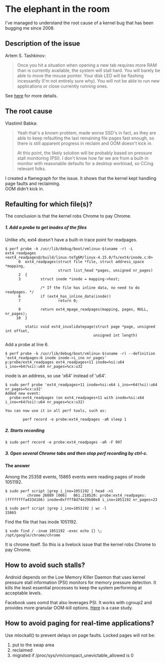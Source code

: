 # The elephant in the room

I've managed to understand the root cause of a kernel bug that has
been bugging me since 2008.

## Description of the issue
Artem S. Tashkinov:

> Once you hit a situation when opening a new tab requires more RAM
> than is currently available, the system will stall hard. You will
> barely be able to move the mouse pointer. Your disk LED will be
> flashing incessantly (I'm not entirely sure why). You will not be
> able to run new applications or close currently running ones.

See [here](https://lkml.org/lkml/2019/8/4/15) for more details.

## The root cause
Vlastimil Babka:

> Yeah that's a known problem, made worse SSD's in fact, as they are
> able to keep refaulting the last remaining file pages fast enough, so
> there is still apparent progress in reclaim and OOM doesn't kick in.
>
> At this point, the likely solution will be probably based on
> pressure stall monitoring (PSI). I don't know how far we are from a
> built-in monitor with reasonable defaults for a desktop workload, so
> CCing relevant folks.

I created a flamegraph for the issue.
It shows that the kernel kept handling page faults and reclaiming.  
OOM didn't kick in.

## Refaulting for which file(s)?
The conclusion is that the kernel robs Chrome to pay Chrome.

##### 1. Add a probe to get inodes of the files
Unlike xfs, ext4 doesn't have a built-in trace point for readpages.

```shellsession
$ perf probe -k /usr/lib/debug/boot/vmlinux-$(uname -r) -L ext4_readpages
<ext4_readpages@/build/linux-teTg6M/linux-4.15.0/fs/ext4/inode.c:0>
      0  ext4_readpages(struct file *file, struct address_space *mapping,
                        struct list_head *pages, unsigned nr_pages)
      2  {
      3         struct inode *inode = mapping->host;
         
                /* If the file has inline data, no need to do readpages. */
      6         if (ext4_has_inline_data(inode))
      7                 return 0;
         
      9         return ext4_mpage_readpages(mapping, pages, NULL, nr_pages);
     10  }
         
         static void ext4_invalidatepage(struct page *page, unsigned int offset,
                                        unsigned int length)
```

Add a probe at line 6.
```shellsession
$ perf probe -k /usr/lib/debug/boot/vmlinux-$(uname -r) --definition 'ext4_readpages:6 inode inode->i_ino nr_pages'
p:probe/ext4_readpages ext4_readpages+11 inode=%si:u64 i_ino=+64(%si):u64 nr_pages=%cx:u32
```
inode is an address, so use 'x64' instead of 'u64'.

```shellsession
$ sudo perf probe 'ext4_readpages+11 inode=%si:x64 i_ino=+64(%si):u64 nr_pages=%cx:u32'
Added new event:
  probe:ext4_readpages (on ext4_readpages+11 with inode=%si:x64 i_ino=+64(%si):u64 nr_pages=%cx:u32)

You can now use it in all perf tools, such as:

        perf record -e probe:ext4_readpages -aR sleep 1
```

##### 2. Starts recording
```shellsession
$ sudo perf record -e probe:ext4_readpages -aR -F 997
```

##### 3. Open several Chrome tabs and then stop perf recording by ctrl-c.

#### The answer
Among the 25358 events, 15865 events were reading pages of inode 1051192.
```shellsession
$ sudo perf script |grep i_ino=1051192 | head -n1
          chrome 26089 [006]   861.218520: probe:ext4_readpages: (ffffffffa4334166) inode=0xffff8d74e29b00e8 i_ino=1051192 nr_pages=23

$ sudo perf script |grep i_ino=1051192 | wc -l
15865
```

Find the file that has inode 1051192.
```shellsession
$ sudo find / -inum 1051192 -exec echo {} \;
/opt/google/chrome/chrome
```

It is chrome itself. So this is a livelock issue that the kernel robs
Chrome to pay Chrome.

## How to avoid such stalls?
Android depends on the Low Memory Killer Daemon that uses kernel
pressure stall information (PSI) monitors for memory pressure
detection. It kills the least essential processes to keep the system
performing at acceptable levels.

Facebook uses oomd that also leverages PSI. It works with cgroup2 and
provides more granular OOM-kill options. 
[Here](https://facebookincubator.github.io/oomd/docs/oomd-casestudy.html) is a case study.

## How to avoid paging for real-time applications?
Use mlockall() to prevent delays on page faults. Locked pages will not be:
1. put to the swap area
2. reclaimed
3. migrated if /proc/sys/vm/compact_unevictable_allowed is 0
